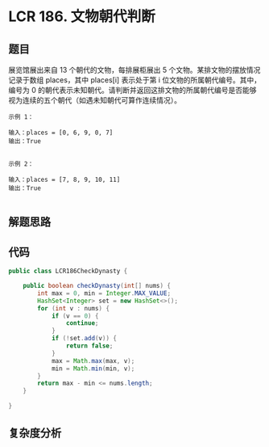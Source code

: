# LCR 186. 文物朝代判断

## 题目
展览馆展出来自 13 个朝代的文物，每排展柜展出 5 个文物。某排文物的摆放情况记录于数组 places，其中 places[i] 表示处于第 i 位文物的所属朝代编号。其中，编号为 0 的朝代表示未知朝代。请判断并返回这排文物的所属朝代编号是否能够视为连续的五个朝代（如遇未知朝代可算作连续情况）。


```
示例 1：

输入：places = [0, 6, 9, 0, 7]
输出：True
 

示例 2：

输入：places = [7, 8, 9, 10, 11]
输出：True


```

## 解题思路


## 代码
```java
public class LCR186CheckDynasty {

    public boolean checkDynasty(int[] nums) {
        int max = 0, min = Integer.MAX_VALUE;
        HashSet<Integer> set = new HashSet<>();
        for (int v : nums) {
            if (v == 0) {
                continue;
            }
            if (!set.add(v)) {
                return false;
            }
            max = Math.max(max, v);
            min = Math.min(min, v);
        }
        return max - min <= nums.length;
    }
    
}
```

## 复杂度分析

